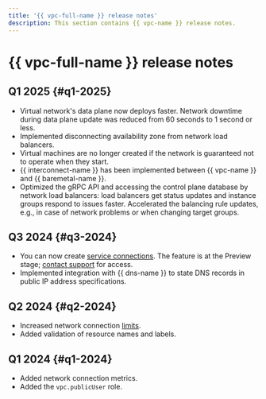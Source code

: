 ```yaml
---
title: '{{ vpc-full-name }} release notes'
description: This section contains {{ vpc-name }} release notes.
---
```


# {{ vpc-full-name }} release notes

## Q1 2025 {#q1-2025}

* Virtual network's data plane now deploys faster. Network downtime during data plane update was reduced from 60 seconds to 1 second or less.
* Implemented disconnecting availability zone from network load balancers.
* Virtual machines are no longer created if the network is guaranteed not to operate when they start.
* {{ interconnect-name }} has been implemented between {{ vpc-name }} and {{ baremetal-name }}.
* Optimized the gRPC API and accessing the control plane database by network load balancers: load balancers get status updates and instance groups respond to issues faster. Accelerated the balancing rule updates, e.g., in case of network problems or when changing target groups.

## Q3 2024 {#q3-2024}

* You can now create [service connections](./concepts/private-endpoint.md). The feature is at the Preview stage; [contact support](../support/overview.md) for access. 
* Implemented integration with {{ dns-name }} to state DNS records in public IP address specifications.

## Q2 2024 {#q2-2024}

* Increased network connection [limits](../compute/concepts/limits.md).
* Added validation of resource names and labels.

## Q1 2024 {#q1-2024}

* Added network connection metrics.
* Added the `vpc.publicUser` role.

